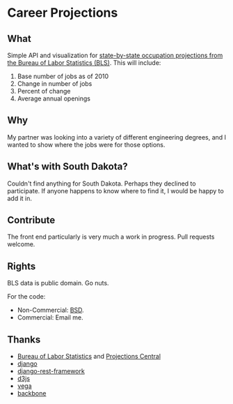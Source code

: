 # Career Projections

## What
Simple API and visualization for [state-by-state occupation projections from the Bureau of Labor Statistics (BLS)](http://www.projectionscentral.com/Projections/LongTerm). This will include:

1. Base number of jobs as of 2010
2. Change in number of jobs
3. Percent of change
4. Average annual openings

## Why

My partner was looking into a variety of different engineering degrees, and I wanted to show where the jobs were for those options.

## What's with South Dakota?

Couldn't find anything for South Dakota. Perhaps they declined to participate. If anyone happens to know where to find it, I would be happy to add it in.

## Contribute

The front end particularly is very much a work in progress. Pull requests welcome.

## Rights

BLS data is public domain. Go nuts.

For the code:

- Non-Commercial: [BSD](http://opensource.org/licenses/BSD-2-Clause).
- Commercial: Email me.

## Thanks

- [Bureau of Labor Statistics](http://www.bls.gov/) and [Projections Central](http://www.projectionscentral.com/Projections/LongTerm)
- [django](https://www.djangoproject.com/)
- [django-rest-framework](http://django-rest-framework.org/)
- [d3js](http://d3js.org/)
- [vega](https://github.com/trifacta/vega)
- [backbone](http://backbonejs.org/)
